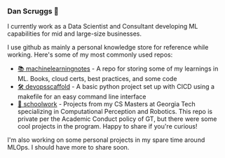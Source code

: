 ### Dan Scruggs 👋

I currently work as a Data Scientist and Consultant developing ML capabilities for mid and large-size businesses.

I use github as mainly a personal knowledge store for reference while working. Here's some of my most commonly used repos:
-  [📚 machinelearningnotes](https://github.com/dscruggs/machinelearningnotes) - A repo for storing some of my learnings in ML. Books, cloud certs, best practices, and some code
-  [🛠️ devopsscaffold](https://github.com/dscruggs/devopsscaffold) - A basic python project set up with CICD using a makefile for an easy command line interface
-  [🏫 schoolwork](https://github.com/dscruggs/omscs) - Projects from my CS Masters at Georgia Tech specializing in Computational Perception and Robotics. This repo is private per the Academic Conduct policy of GT, but there were some cool projects in the program. Happy to share if you're curious!

I'm also working on some personal projects in my spare time around MLOps. I should have more to share soon.



